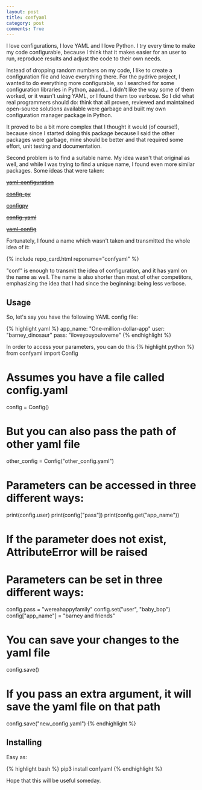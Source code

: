 ```yaml
---
layout: post
title: confyaml
category: post
comments: True
---
```


I love configurations, I love YAML and I love Python. I try every time to make my code configurable, because I think
that it makes easier for an user to run, reproduce results and adjust the code to their own needs. 

Instead of dropping random numbers on my code, I like to create a configuration file and leave everything there. For 
the pydrive project, I wanted to do everything more configurable, so I searched for some configuration libraries in 
Python, aaand... I didn't like the way some of them worked, or it wasn't using YAML, or I found them too verbose. So
I did what real programmers should do: think that all proven, reviewed and maintained open-source solutions available were garbage 
and built my own configuration manager package in Python. 

It proved to be a bit more complex that I thought it would (of course!), because since I started doing this package because
I said the other packages were garbage, mine should be better and that required some effort, unit testing and documentation.

Second problem is to find a suitable name. My idea wasn't that original as well, and while I was trying to find a unique name, I found
even more similar packages. Some ideas that were taken:

~~[yaml-configuration](https://pypi.org/project/yaml-configuration/)~~

~~[config-py](https://pypi.org/project/config-py/)~~

~~[configpy](https://pypi.org/project/configpy/)~~

~~[config-yaml](https://pypi.org/project/config-yaml/)~~

~~[yaml-config](https://pypi.org/project/yaml-config/)~~

Fortunately, I found a name which wasn't taken and transmitted the whole idea of it:

{% include repo_card.html reponame="confyaml" %}

"conf" is enough to transmit the idea of configuration, and it has yaml on the name as well. The name is also shorter than most
of other competitors, emphasizing the idea that I had since the beginning: being less verbose.

## Usage

So, let's say you have the following YAML config file:

{% highlight yaml %}
app_name: "One-million-dollar-app"
user: "barney_dinosaur"
pass: "iloveyouyouloveme"
{% endhighlight %}

In order to access your parameters, you can do this 
{% highlight python %}
from confyaml import Config

# Assumes you have a file called config.yaml
config = Config()
# But you can also pass the path of other yaml file
other_config = Config("other_config.yaml")

# Parameters can be accessed in three different ways:
print(config.user)
print(config["pass"])
print(config.get("app_name"))
# If the parameter does not exist, AttributeError will be raised

# Parameters can be set in three different ways:
config.pass = "wereahappyfamily"
config.set("user", "baby_bop")
config["app_name"] = "barney and friends"

# You can save your changes to the yaml file
config.save()
# If you pass an extra argument, it will save the yaml file on that path
config.save("new_config.yaml")
{% endhighlight %}

## Installing

Easy as:

{% highlight bash %}
pip3 install confyaml
{% endhighlight %}

Hope that this will be useful someday.
